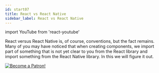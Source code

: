 ```yaml
---
id: start07
title: React vs React Native
sidebar_label: React vs React Native
---
```


import YouTube from 'react-youtube'


React versus React Native is, of course, conventions, but the fact remains. Many of you may have noticed that when creating components, we import part of something that is not yet clear to you from the React library and import something from the React Native library. In this we will figure it out.

<YouTube videoId='QdJGtUfkvfA' />

[![Become a Patron!](/img/logo/patreon.jpg)](https://www.patreon.com/bePatron?u=31769291)

